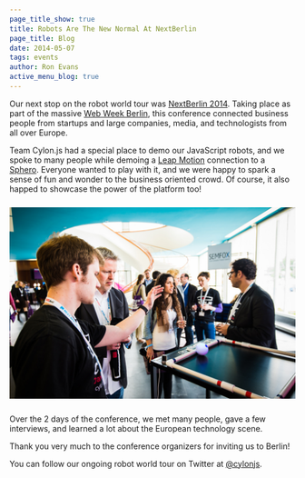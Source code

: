 ```yaml
---
page_title_show: true
title: Robots Are The New Normal At NextBerlin
page_title: Blog
date: 2014-05-07
tags: events
author: Ron Evans
active_menu_blog: true
---
```


Our next stop on the robot world tour was [NextBerlin 2014](http://nextberlin.eu/). Taking place as part of the massive [Web Week Berlin](http://berlinwebweek.de/), this conference connected business people from startups and large companies, media, and technologists from all over Europe.

Team Cylon.js had a special place to demo our JavaScript robots, and we spoke to many people while demoing a [Leap Motion](https://www.leapmotion.com/) connection to a [Sphero](http://www.gosphero.com/sphero-2-0/). Everyone wanted to play with it, and we were happy to spark a sense of fun and wonder to the business oriented crowd. Of course, it also happed to showcase the power of the platform too!

<a href="https://www.flickr.com/photos/nextconference/14113381585/in/set-72157644475528516/"><img src="/images/blog/next-berlin-2014.jpg" alt="NextBerlin 2014 - Image by Dan Taylor/Heisenberg Media" style="margin: 10px 0;"></a>

Over the 2 days of the conference, we met many people, gave a few interviews, and learned a lot about the European technology scene.

Thank you very much to the conference organizers for inviting us to Berlin!

You can follow our ongoing robot world tour on Twitter at [@cylonjs](http://twitter.com/cylonjs).
